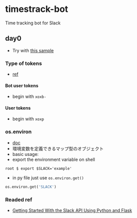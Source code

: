 # timestrack-bot

Time tracking bot for Slack

## day0

* Try with [this sample](https://github.com/slackapi/python-message-menu-example/blob/master/example.py)

### Type of tokens

* [ref](https://api.slack.com/docs/token-types)

#### Bot user tokens

* begin with `xoxb-`

#### User tokens

* begin with `xoxp`

### os.environ

* [doc](https://docs.python.jp/3/library/os.html#os.environ)
* 環境変数を定義できるマップ型のオブジェクト
* basic usage:
* export the environment variable on shell

```shell
root $ export $SLACK='example'
```

* in py file just use `os.environ.get()`

```python
os.environ.get('SLACK')
```

### Readed ref

* [Getting Started With the Slack API Using Python and Flask](https://realpython.com/getting-started-with-the-slack-api-using-python-and-flask/)
